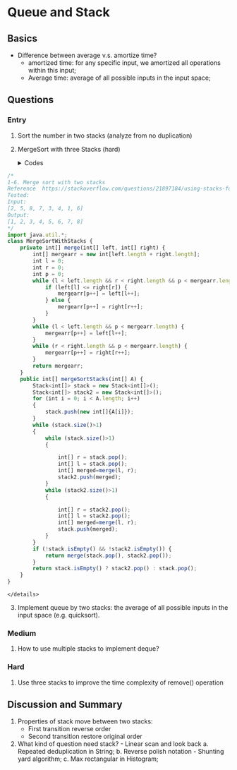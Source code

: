# Queue and Stack
## Basics



- Difference between average v.s. amortize time?
    - amortized time: for any specific input, we amortized all operations within this input;
    - Average time:  average of all possible inputs in the input space;
    
## Questions
### Entry
1. Sort the number in two stacks (analyze from no duplication)

2. MergeSort with three Stacks (hard)
    <details>
    <summary>Codes</summary>
````javascript
/*
1-6. Merge sort with two stacks
Reference  https://stackoverflow.com/questions/21897184/using-stacks-for-a-non-recursive-mergesort
Tested: 
Input:
[2, 5, 8, 7, 3, 4, 1, 6]
Output:
[1, 2, 3, 4, 5, 6, 7, 8]
*/
import java.util.*;
class MergeSortWithStacks {
    private int[] merge(int[] left, int[] right) {
        int[] mergearr = new int[left.length + right.length];
        int l = 0;
        int r = 0;
        int p = 0;
        while (l < left.length && r < right.length && p < mergearr.length) {
            if (left[l] <= right[r]) {
                mergearr[p++] = left[l++];
            } else {
                mergearr[p++] = right[r++];
            }
        }
        while (l < left.length && p < mergearr.length) {
            mergearr[p++] = left[l++];
        }
        while (r < right.length && p < mergearr.length) {
            mergearr[p++] = right[r++];
        }
        return mergearr;
    }
    public int[] mergeSortStacks(int[] A) {
        Stack<int[]> stack = new Stack<int[]>();
        Stack<int[]> stack2 = new Stack<int[]>();
        for (int i = 0; i < A.length; i++)
        {
            stack.push(new int[]{A[i]});
        }
        while (stack.size()>1)
        {
            while (stack.size()>1)
            {

                int[] r = stack.pop();
                int[] l = stack.pop();
                int[] merged=merge(l, r);
                stack2.push(merged);
            }
            while (stack2.size()>1)
            {

                int[] r = stack2.pop();
                int[] l = stack2.pop();
                int[] merged=merge(l, r);
                stack.push(merged);
            }
        }
        if (!stack.isEmpty() && !stack2.isEmpty()) {
            return merge(stack.pop(), stack2.pop());
        }
        return stack.isEmpty() ? stack2.pop() : stack.pop();
    }
}
````
    </details>

3. Implement queue by two stacks: the average of all possible inputs in the input space (e.g. quicksort).


### Medium
1. How to use multiple stacks to implement deque?


### Hard
1. Use three stacks to improve the time complexity of remove() operation


## Discussion and Summary
1. Properties of stack move between two stacks:
    - First transition reverse order
    - Second transition restore original order
2. What kind of question need stack? - Linear scan and look back
    a. Repeated deduplication in String;
    b. Reverse polish notation - Shunting yard algorithm;
    c. Max rectangular in Histogram;
    